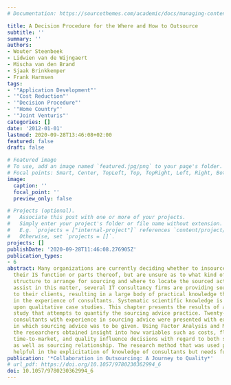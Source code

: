 ```yaml
---
# Documentation: https://sourcethemes.com/academic/docs/managing-content/

title: A Decision Procedure for the Where and How to Outsource
subtitle: ''
summary: ''
authors:
- Wouter Steenbeek
- Lidwien van de Wijngaert
- Mischa van den Brand
- Sjaak Brinkkemper
- Frank Harmsen
tags:
- '"Application Development"'
- '"Cost Reduction"'
- '"Decision Procedure"'
- '"Home Country"'
- '"Joint Venturis"'
categories: []
date: '2012-01-01'
lastmod: 2020-09-28T13:46:08+02:00
featured: false
draft: false

# Featured image
# To use, add an image named `featured.jpg/png` to your page's folder.
# Focal points: Smart, Center, TopLeft, Top, TopRight, Left, Right, BottomLeft, Bottom, BottomRight.
image:
  caption: ''
  focal_point: ''
  preview_only: false

# Projects (optional).
#   Associate this post with one or more of your projects.
#   Simply enter your project's folder or file name without extension.
#   E.g. `projects = ["internal-project"]` references `content/project/deep-learning/index.md`.
#   Otherwise, set `projects = []`.
projects: []
publishDate: '2020-09-28T11:46:08.276905Z'
publication_types:
- 6
abstract: Many organizations are currently deciding whether to insource or outsource
  their IS function or parts thereof, but are unsure as to what kind of organizational
  structure to arrange for sourcing and where to locate the sourced activities. To
  assist in this matter, several IT consultancy firms are providing sourcing consultancy
  to their clients, resulting in a large body of practical knowledge that is stored
  in the experience of consultants. Systematic scientific knowledge is largely based
  upon qualitative case studies. This chapter presents the results of a policy capturing
  study that attempts to quantify the sourcing advice practice. Twenty-nine management
  consultants with experience in sourcing advice were presented with examples of situations
  in which sourcing advice was to be given. Using Factor Analysis and Multilevel Regression
  the researchers obtained insight into how variables such as costs, flexibility,
  time-to-market, and quality influence decisions with regard to both sourcing location
  as well as sourcing relationship. The research method that was used proved to be
  helpful in the explicitation of knowledge of consultants but needs further refinement.
publication: '*Collaboration in Outsourcing: A Journey to Quality*'
# url_pdf: https://doi.org/10.1057/9780230362994_6
doi: 10.1057/9780230362994_6
---
```

